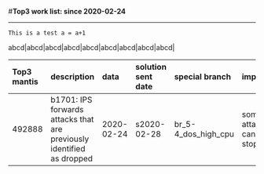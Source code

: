 #**Top3 work list: since 2020-02-24**
***
```
This is a test a = a+1
```
abcd|abcd|abcd|abcd|abcd|abcd|abcd|abcd|abcd|    
         
Top3 mantis|description|data|solution sent date|special branch|impact|root cause|solution|trunk fixed|action history update| note
:--|:--|:--|:--|:--|:--|:--|:--|:--|:--|:--         
492888|b1701: IPS forwards attacks that are previously identified as dropped|2020-02-24|s2020-02-28|br_5-4_dos_high_cpu|some attack can't be stopped|root cause|solution|trunk fixed|action history update| note
